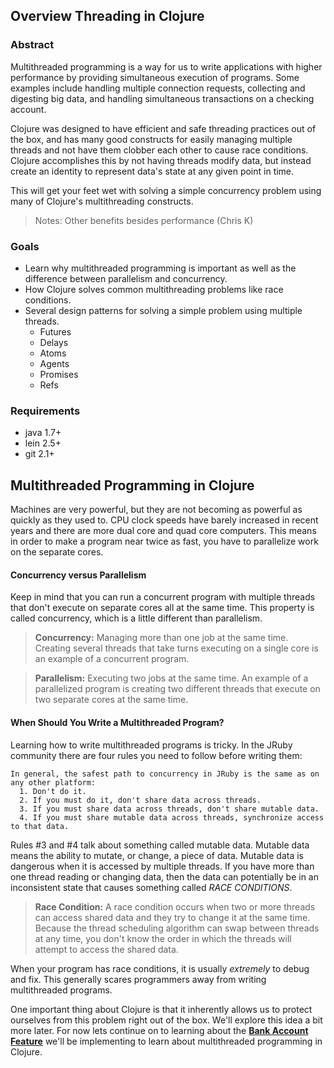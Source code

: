 ## Overview Threading in Clojure

### Abstract

Multithreaded programming is a way for us to write applications with higher performance by providing simultaneous execution of programs.  Some examples include handling multiple connection requests, collecting and digesting big data, and handling simultaneous transactions on a checking account.

Clojure was designed to have efficient and safe threading practices out of the box, and has many good constructs for easily managing multiple threads and not have them clobber each other to cause race conditions.  Clojure accomplishes this by not having threads modify data, but instead create an identity to represent data's state at any given point in time.

This will get your feet wet with solving a simple concurrency problem using many of Clojure's multithreading constructs.


> Notes:
> Other benefits besides performance (Chris K)

### Goals

* Learn why multithreaded programming is important as well as the difference between parallelism and concurrency.
* How Clojure solves common multithreading problems like race conditions.
* Several design patterns for solving a simple problem using multiple threads.
  * Futures
  * Delays
  * Atoms
  * Agents
  * Promises
  * Refs

### Requirements

* java 1.7+
* lein 2.5+
* git 2.1+

## Multithreaded Programming in Clojure

Machines are very powerful, but they are not becoming as powerful as quickly as they used to. CPU clock speeds have barely increased in recent years and there are more dual core and quad core computers. This means in order to make a program near twice as fast, you have to parallelize work on the separate cores.

#### Concurrency versus Parallelism

Keep in mind that you can run a concurrent program with multiple threads that don't execute on separate cores all at the same time.  This property is called concurrency, which is a little different than parallelism.

> **Concurrency:** Managing more than one job at the same time. Creating several threads that take turns executing on a single core is an example of a concurrent program.

> **Parallelism:** Executing two jobs at the same time. An example of a parallelized program is creating two different threads that execute on two separate cores at the same time.

#### When Should You Write a Multithreaded Program?

Learning how to write multithreaded programs is tricky. In the JRuby community there are four rules you need to follow before writing them:

    In general, the safest path to concurrency in JRuby is the same as on any other platform:
      1. Don't do it.
      2. If you must do it, don't share data across threads.
      3. If you must share data across threads, don't share mutable data.
      4. If you must share mutable data across threads, synchronize access to that data.

Rules #3 and #4 talk about something called mutable data. Mutable data means  the ability to mutate, or change, a piece of data. Mutable data is dangerous when it is accessed by multiple threads. If you have more than one thread reading or changing data, then the data can potentially be in an inconsistent state that causes something called _RACE CONDITIONS_.

> **Race Condition:** A race condition occurs when two or more threads can access shared data and they try to change it at the  same time. Because the thread scheduling algorithm can swap between threads at any time, you don't know the order in which the threads will attempt to access the shared data.

When your program has race conditions, it is usually _extremely_ to debug and fix. This generally scares programmers away from writing multithreaded programs.

One important thing about Clojure is that it inherently allows us to protect ourselves from this  problem right out of the box. We'll explore this idea a bit more later. For now lets continue on to learning about the **[Bank Account Feature](Bank_Account_Feature.md)** we'll be implementing to learn about multithreaded programming in Clojure.

